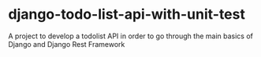 # django-todo-list-api-with-unit-test
A project to develop a todolist API in order to go through the main basics of Django and Django Rest Framework
